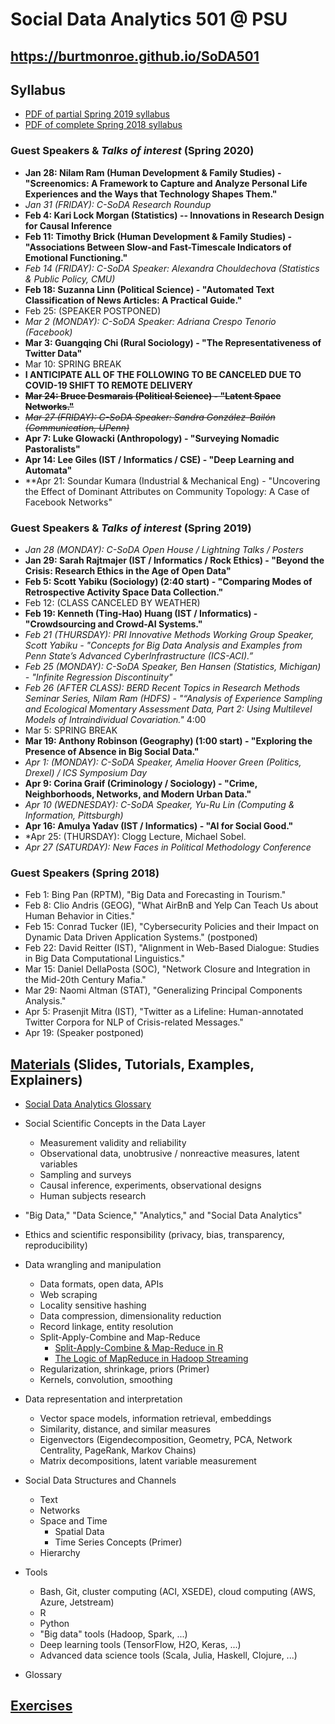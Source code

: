 # Social Data Analytics 501 @ PSU

## https://burtmonroe.github.io/SoDA501

## Syllabus
* [PDF of partial Spring 2019 syllabus](https://burtmonroe.github.io/SoDA501/Materials/syllabusSoDA501Spring2019.pdf)
* [PDF of complete Spring 2018 syllabus](https://burtmonroe.github.io/SoDA501/Materials/syllabusSoDA501Spring2018.pdf) 

### Guest Speakers & *Talks of interest* (Spring 2020)

* **Jan 28: Nilam Ram (Human Development & Family Studies) - "Screenomics: A Framework to Capture and Analyze Personal Life Experiences and the Ways that Technology Shapes Them."**
* *Jan 31 (FRIDAY): C-SoDA Research Roundup*
* **Feb 4: Kari Lock Morgan (Statistics) -- Innovations in Research Design for Causal Inference**
* **Feb 11: Timothy Brick (Human Development & Family Studies) - "Associations Between Slow-and Fast-Timescale Indicators of Emotional Functioning."**
* *Feb 14 (FRIDAY): C-SoDA Speaker: Alexandra Chouldechova (Statistics & Public Policy, CMU)*
* **Feb 18: Suzanna Linn (Political Science) - "Automated Text Classification of News Articles: A Practical Guide."**
* Feb 25: (SPEAKER POSTPONED)
* *Mar 2 (MONDAY): C-SoDA Speaker: Adriana Crespo Tenorio (Facebook)*
* **Mar 3: Guangqing Chi (Rural Sociology) - "The Representativeness of Twitter Data"**
* Mar 10: SPRING BREAK
* **I ANTICIPATE ALL OF THE FOLLOWING TO BE CANCELED DUE TO COVID-19 SHIFT TO REMOTE DELIVERY**
* ~~**Mar 24: Bruce Desmarais (Political Science) - "Latent Space Networks."**~~
* ~~*Mar 27 (FRIDAY): C-SoDA Speaker: Sandra González-Bailón (Communication, UPenn)*~~
* **Apr 7: Luke Glowacki (Anthropology) - "Surveying Nomadic Pastoralists"**
* **Apr 14: Lee Giles (IST / Informatics / CSE) - "Deep Learning and Automata"**
* **Apr 21: Soundar Kumara (Industrial & Mechanical Eng) - "Uncovering the Effect of Dominant Attributes on Community Topology: A Case of Facebook Networks"

### Guest Speakers & *Talks of interest* (Spring 2019)

* *Jan 28 (MONDAY): C-SoDA Open House / Lightning Talks / Posters*
* **Jan 29: Sarah Rajtmajer (IST / Informatics / Rock Ethics) - "Beyond the Crisis: Research Ethics in the Age of Open Data"**
* **Feb 5: Scott Yabiku (Sociology) (2:40 start) - "Comparing Modes of Retrospective Activity Space Data Collection."**
* Feb 12: (CLASS CANCELED BY WEATHER)
* **Feb 19: Kenneth (Ting-Hao) Huang (IST / Informatics) - "Crowdsourcing and Crowd-AI Systems."**
* *Feb 21 (THURSDAY): PRI Innovative Methods Working Group Speaker, Scott Yabiku - "Concepts for Big Data Analysis and Examples from Penn State’s Advanced CyberInfrastructure (ICS-ACI).”*
* *Feb 25 (MONDAY): C-SoDA Speaker, Ben Hansen (Statistics, Michigan) - "Infinite Regression Discontinuity"*
* *Feb 26 (AFTER CLASS): BERD Recent Topics in Research Methods Seminar Series, Nilam Ram (HDFS) - "“Analysis of Experience Sampling and Ecological Momentary Assessment Data, Part 2: Using Multilevel Models of Intraindividual Covariation."* 4:00
* Mar 5: SPRING BREAK
* **Mar 19: Anthony Robinson (Geography) (1:00 start) - "Exploring the Presence of Absence in Big Social Data."**
* *Apr 1: (MONDAY): C-SoDA Speaker, Amelia Hoover Green (Politics, Drexel) / ICS Symposium Day*
* **Apr 9: Corina Graif (Criminology / Sociology) - "Crime, Neighborhoods, Networks, and Modern Urban Data."**
* *Apr 10 (WEDNESDAY): C-SoDA Speaker, Yu-Ru Lin (Computing & Information, Pittsburgh)*
* **Apr 16: Amulya Yadav (IST / Informatics) - "AI for Social Good."** 
* *Apr 25: (THURSDAY): Clogg Lecture, Michael Sobel.
* *Apr 27 (SATURDAY): New Faces in Political Methodology Conference*

### Guest Speakers (Spring 2018)

* Feb 1: Bing Pan (RPTM), "Big Data and Forecasting in Tourism."
* Feb 8: Clio Andris (GEOG),  "What AirBnB and Yelp Can Teach Us about Human Behavior in Cities."
* Feb 15: Conrad Tucker (IE), "Cybersecurity Policies and their Impact on Dynamic Data Driven Application Systems." (postponed)
* Feb 22: David Reitter (IST), "Alignment in Web-Based Dialogue: Studies in Big Data Computational Linguistics."
* Mar 15: Daniel DellaPosta (SOC), "Network Closure and Integration in the Mid-20th Century Mafia."
* Mar 29: Naomi Altman (STAT), "Generalizing Principal Components Analysis."
* Apr 5: Prasenjit Mitra (IST), "Twitter as a Lifeline: Human-annotated Twitter Corpora for NLP of Crisis-related Messages."
* Apr 19: (Speaker postponed)

## [Materials](https://burtmonroe.github.io/SoDA501/Materials/) (Slides, Tutorials, Examples, Explainers)

* [Social Data Analytics Glossary](https://burtmonroe.github.io/SoDA501/Materials/Glossary)

* Social Scientific Concepts in the Data Layer
  * Measurement validity and reliability
  * Observational data, unobtrusive / nonreactive measures, latent variables
  * Sampling and surveys
  * Causal inference, experiments, observational designs
  * Human subjects research

* "Big Data," "Data Science," "Analytics," and "Social Data Analytics"

* Ethics and scientific responsibility (privacy, bias, transparency, reproducibility)

* Data wrangling and manipulation
  * Data formats, open data, APIs
  * Web scraping
  * Locality sensitive hashing
  * Data compression, dimensionality reduction
  * Record linkage, entity resolution
  * Split-Apply-Combine and Map-Reduce
    * [Split-Apply-Combine & Map-Reduce in R](https://burtmonroe.github.io/SoDA501/Materials/SplitApplyCombine_R/)
    * [The Logic of MapReduce in Hadoop Streaming](https://burtmonroe.github.io/SoDA501/Materials/SplitApplyCombine_MapReduce)
  * Regularization, shrinkage, priors (Primer)
  * Kernels, convolution, smoothing

* Data representation and interpretation
  * Vector space models, information retrieval, embeddings
  * Similarity, distance, and similar measures
  * Eigenvectors (Eigendecomposition, Geometry, PCA, Network Centrality, PageRank, Markov Chains)
  * Matrix decompositions, latent variable measurement

* Social Data Structures and Channels
  * Text
  * Networks
  * Space and Time
    * Spatial Data
    * Time Series Concepts (Primer)
  * Hierarchy
  
* Tools
  * Bash, Git, cluster computing (ACI, XSEDE), cloud computing (AWS, Azure, Jetstream)
  * R
  * Python
  * "Big data" tools (Hadoop, Spark, ...)
  * Deep learning tools (TensorFlow, H2O, Keras, ...)
  * Advanced data science tools (Scala, Julia, Haskell, Clojure, ...)
  
* Glossary

## [Exercises](https://burtmonroe.github.io/SoDA501/Exercises/)

